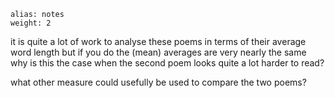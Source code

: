 ````
alias: notes
weight: 2
````

it is quite a lot of work to analyse these poems in terms of their average word length
but if you do the (mean) averages are very nearly the same
why is this the case when the second poem looks quite a lot harder to read?

what other measure could usefully be used to compare the two poems?